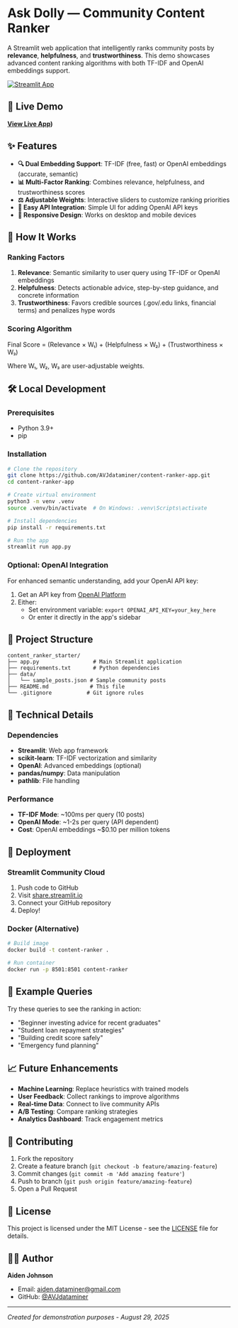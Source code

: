 # Ask Dolly — Community Content Ranker

A Streamlit web application that intelligently ranks community posts by **relevance**, **helpfulness**, and **trustworthiness**. This demo showcases advanced content ranking algorithms with both TF-IDF and OpenAI embeddings support.

[![Streamlit App](https://static.streamlit.io/badges/streamlit_badge_black_white.svg)](https://your-app-url.streamlit.app)

## 🚀 Live Demo

**[View Live App](https://content-ranker-app-demo-aiden.streamlit.app/))**  

## ✨ Features

- **🔍 Dual Embedding Support**: TF-IDF (free, fast) or OpenAI embeddings (accurate, semantic)
- **📊 Multi-Factor Ranking**: Combines relevance, helpfulness, and trustworthiness scores
- **⚖️ Adjustable Weights**: Interactive sliders to customize ranking priorities
- **🔑 Easy API Integration**: Simple UI for adding OpenAI API keys
- **📱 Responsive Design**: Works on desktop and mobile devices

## 🎯 How It Works

### Ranking Factors
1. **Relevance**: Semantic similarity to user query using TF-IDF or OpenAI embeddings
2. **Helpfulness**: Detects actionable advice, step-by-step guidance, and concrete information
3. **Trustworthiness**: Favors credible sources (.gov/.edu links, financial terms) and penalizes hype words

### Scoring Algorithm
Final Score = (Relevance × W₁) + (Helpfulness × W₂) + (Trustworthiness × W₃)

Where W₁, W₂, W₃ are user-adjustable weights.

## 🛠️ Local Development

### Prerequisites
- Python 3.9+
- pip

### Installation

```bash
# Clone the repository
git clone https://github.com/AVJdataminer/content-ranker-app.git
cd content-ranker-app

# Create virtual environment
python3 -m venv .venv
source .venv/bin/activate  # On Windows: .venv\Scripts\activate

# Install dependencies
pip install -r requirements.txt

# Run the app
streamlit run app.py
```

### Optional: OpenAI Integration

For enhanced semantic understanding, add your OpenAI API key:

1. Get an API key from [OpenAI Platform](https://platform.openai.com)
2. Either:
   - Set environment variable: `export OPENAI_API_KEY=your_key_here`
   - Or enter it directly in the app's sidebar

## 📁 Project Structure

```
content_ranker_starter/
├── app.py                 # Main Streamlit application
├── requirements.txt       # Python dependencies
├── data/
│   └── sample_posts.json # Sample community posts
├── README.md             # This file
└── .gitignore           # Git ignore rules
```

## 🔧 Technical Details

### Dependencies
- **Streamlit**: Web app framework
- **scikit-learn**: TF-IDF vectorization and similarity
- **OpenAI**: Advanced embeddings (optional)
- **pandas/numpy**: Data manipulation
- **pathlib**: File handling

### Performance
- **TF-IDF Mode**: ~100ms per query (10 posts)
- **OpenAI Mode**: ~1-2s per query (API dependent)
- **Cost**: OpenAI embeddings ~$0.10 per million tokens

## 🚀 Deployment

### Streamlit Community Cloud
1. Push code to GitHub
2. Visit [share.streamlit.io](https://share.streamlit.io)
3. Connect your GitHub repository
4. Deploy!

### Docker (Alternative)
```bash
# Build image
docker build -t content-ranker .

# Run container
docker run -p 8501:8501 content-ranker
```

## 🧪 Example Queries

Try these queries to see the ranking in action:

- "Beginner investing advice for recent graduates"
- "Student loan repayment strategies"
- "Building credit score safely"
- "Emergency fund planning"

## 📈 Future Enhancements

- **Machine Learning**: Replace heuristics with trained models
- **User Feedback**: Collect rankings to improve algorithms
- **Real-time Data**: Connect to live community APIs
- **A/B Testing**: Compare ranking strategies
- **Analytics Dashboard**: Track engagement metrics

## 🤝 Contributing

1. Fork the repository
2. Create a feature branch (`git checkout -b feature/amazing-feature`)
3. Commit changes (`git commit -m 'Add amazing feature'`)
4. Push to branch (`git push origin feature/amazing-feature`)
5. Open a Pull Request

## 📄 License

This project is licensed under the MIT License - see the [LICENSE](LICENSE) file for details.

## 👨‍💻 Author

**Aiden Johnson**
- Email: [aiden.dataminer@gmail.com](mailto:aiden.dataminer@gmail.com)
- GitHub: [@AVJdataminer](https://github.com/AVJdataminer)

---

*Created for demonstration purposes - August 29, 2025*

